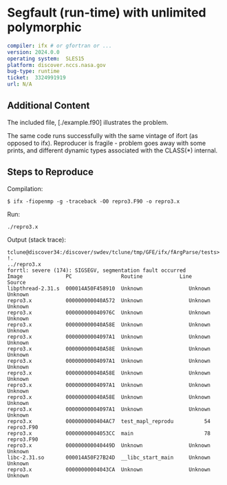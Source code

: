 # Segfault (run-time) with unlimited polymorphic

``` yaml
compiler: ifx # or gfortran or ...
version: 2024.0.0
operating system:  SLES15
platform: discover.nccs.nasa.gov
bug-type: runtime
ticket:  3324991919
url: N/A
```


## Additional Content

The included file, [./example.f90] illustrates the problem.

The same code runs successfully with the same vintage of ifort (as
opposed to ifx).  Reproducer is fragile - problem goes away with some
prints, and different dynamic types associated with the CLASS(*)
internal.

## Steps to Reproduce

Compilation:

```text
$ ifx -fiopenmp -g -traceback -O0 repro3.F90 -o repro3.x
```

Run:
```text
./repro3.x
```

Output (stack trace):

```text
tclune@discover34:/discover/swdev/tclune/tmp/GFE/ifx/fArgParse/tests> !.
../repro3.x
forrtl: severe (174): SIGSEGV, segmentation fault occurred
Image              PC                Routine            Line        Source
libpthread-2.31.s  000014A50F458910  Unknown               Unknown  Unknown
repro3.x           000000000040A572  Unknown               Unknown  Unknown
repro3.x           000000000040976C  Unknown               Unknown  Unknown
repro3.x           000000000040A58E  Unknown               Unknown  Unknown
repro3.x           00000000004097A1  Unknown               Unknown  Unknown
repro3.x           000000000040A58E  Unknown               Unknown  Unknown
repro3.x           00000000004097A1  Unknown               Unknown  Unknown
repro3.x           000000000040A58E  Unknown               Unknown  Unknown
repro3.x           00000000004097A1  Unknown               Unknown  Unknown
repro3.x           000000000040A58E  Unknown               Unknown  Unknown
repro3.x           00000000004097A1  Unknown               Unknown  Unknown
repro3.x           0000000000404AC7  test_mapl_reprodu          54  repro3.F90
repro3.x           00000000004053CC  main                       78  repro3.F90
repro3.x           000000000040449D  Unknown               Unknown  Unknown
libc-2.31.so       000014A50F27B24D  __libc_start_main     Unknown  Unknown
repro3.x           00000000004043CA  Unknown               Unknown  Unknown
```

